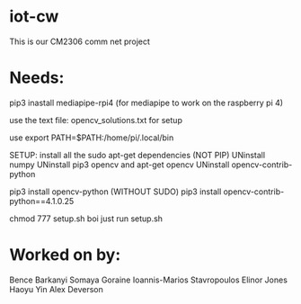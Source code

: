 # iot-cw

This is our CM2306 comm net project

# Needs:

pip3 inastall mediapipe-rpi4 (for mediapipe to work on the raspberry pi 4)

use the text file: opencv_solutions.txt for setup

use export PATH=$PATH:/home/pi/.local/bin

SETUP:
install all the sudo apt-get dependencies (NOT PIP)
UNinstall numpy
UNinstall pip3 opencv and apt-get opencv
UNinstall opencv-contrib-python

pip3 install opencv-python (WITHOUT SUDO)
pip3 install opencv-contrib-python==4.1.0.25

chmod 777 setup.sh
boi just run setup.sh


# Worked on by:

Bence Barkanyi
Somaya Goraine
Ioannis-Marios Stavropoulos
Elinor Jones
Haoyu Yin
Alex Deverson

